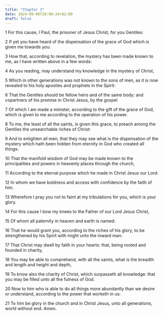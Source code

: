 ```yaml
---
title: "Chapter 3"
date: 2024-09-06T20:00:24+02:00
draft: false
---
```



1 For this cause, I Paul, the prisoner of Jesus Christ, for you Gentiles:

2 If yet you have heard of the dispensation of the grace of God which is given me towards you:

3 How that, according to revelation, the mystery has been made known to me, as I have written above in a few words:

4 As you reading, may understand my knowledge in the mystery of Christ,

5 Which in other generations was not known to the sons of men, as it is now revealed to his holy apostles and prophets in the Spirit:

6 That the Gentiles should be fellow heirs and of the same body: and copartners of his promise in Christ Jesus, by the gospel

7 Of which I am made a minister, according to the gift of the grace of God, which is given to me according to the operation of his power.

8 To me, the least of all the saints, is given this grace, to preach among the Gentiles the unsearchable riches of Christ:

9 And to enlighten all men, that they may see what is the dispensation of the mystery which hath been hidden from eternity in God who created all things:

10 That the manifold wisdom of God may be made known to the principalities and powers in heavenly places through the church,

11 According to the eternal purpose which he made in Christ Jesus our Lord:

12 In whom we have boldness and access with confidence by the faith of him.

13 Wherefore I pray you not to faint at my tribulations for you, which is your glory.

14 For this cause I bow my knees to the Father of our Lord Jesus Christ,

15 Of whom all paternity in heaven and earth is named:

16 That he would grant you, according to the riches of his glory, to be strengthened by his Spirit with might unto the inward man:

17 That Christ may dwell by faith in your hearts: that, being rooted and founded in charity,

18 You may be able to comprehend, with all the saints, what is the breadth and length and height and depth,

19 To know also the charity of Christ, which surpasseth all knowledge: that you may be filled unto all the fulness of God.

20 Now to him who is able to do all things more abundantly than we desire or understand, according to the power that worketh in us:

21 To him be glory in the church and in Christ Jesus, unto all generations, world without end. Amen.

